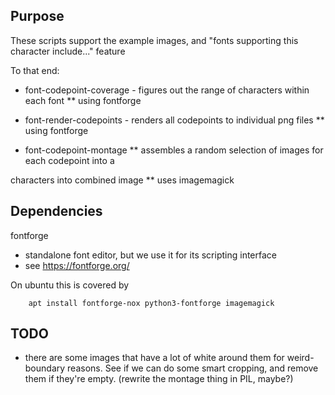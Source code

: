 
## Purpose

These scripts support the example images, and "fonts supporting this character include..." feature

To that end:
* font-codepoint-coverage - figures out the range of characters within each font
** using fontforge

* font-render-codepoints - renders all codepoints to individual png files
** using fontforge

* font-codepoint-montage
** assembles a random selection of images for each codepoint into a 

characters into combined image
** uses imagemagick


## Dependencies

fontforge
* standalone font editor, but we use it for its scripting interface
* see https://fontforge.org/


On ubuntu this is covered by

        apt install fontforge-nox python3-fontforge imagemagick


## TODO

* there are some images that have a lot of white around them for weird-boundary reasons. See if we can do some smart cropping, and remove them if they're empty. (rewrite the montage thing in PIL, maybe?)

